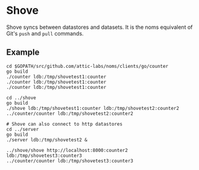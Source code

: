# Shove

Shove syncs between datastores and datasets. It is the noms equivalent of Git's `push` and `pull` commands.

## Example

```
cd $GOPATH/src/github.com/attic-labs/noms/clients/go/counter
go build
./counter ldb:/tmp/shovetest1:counter
./counter ldb:/tmp/shovetest1:counter
./counter ldb:/tmp/shovetest1:counter

cd ../shove
go build
./shove ldb:/tmp/shovetest1:counter ldb:/tmp/shovetest2:counter2
../counter/counter ldb:/tmp/shovetest2:counter2

# Shove can also connect to http datastores
cd ../server
go build
./server ldb:/tmp/shovetest2 &

../shove/shove http://localhost:8000:counter2 ldb:/tmp/shovetest3:counter3
../counter/counter ldb:/tmp/shovetest3:counter3
```
